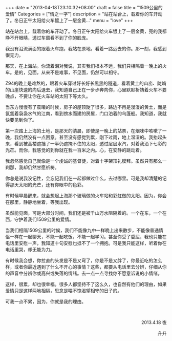 +++
date = "2013-04-18T23:10:32+08:00"
draft = false
title = "1509公里的爱情"
Categories = ["情之一字"]
description = "站在站台上，载着你的车开动了。冬日正午太阳给火车镀上了一层金黄..."
menu = "love"
+++

站在站台上，载着你的车开动了。冬日正午太阳给火车镀上了一层金黄，亮的我都睁不开眼睛，透过车窗看不到了你的脸庞。

我没有泪流满面的跟着火车跑，我站在原地。看着一路远去的你。那一刻，我感到很无力，

那天，在上海站。你流着泪对我说，其实我们根本不远，我们只相隔着一晚上的火车。是的，见面，从来不是难事，不见面，仍然可以相守。

Z94的晚上是难熬的，跟着火车穿过好长好长黑黑的隧道，看着黄土的山峦、陡峭的山崖快速的向后退去，我知道自己正在一步步奔向你，心里默默祈祷着火车不要晚点，不要让你在火车站的太阳下等太久。

当东方慢慢有了晨曦的时候，房子的屋顶陡了很多，路边不再是漫漫的黄土，而是氤氲着袅袅水气的江南，看到傍水而建的房屋，门口泊着的乌篷船。我知道，我就快要见到你了。

第一次踏上上海的土地，是那天的清晨，即使是一晚上的站票，在烟味中咳嗽了一晚，我仍然没有一点困意。甚至没有感觉到累，刚下过雨，地上湿湿的。我抬起头来，看到被高楼遮挡了一半仍遮掩不住的太阳，透过层层水汽，对着我洒下七彩的光芒。而你，我感觉的到你就在我一百米之内。心，在安静的跳动着。

我忽然感觉自己就像是一个虔诚的基督徒，对着十字架顶礼膜拜。虽然只有那么一刹那，我却仍然甘愿祈祷。

你总是说我没记性，会忘记我们在一起都做过什么，去过哪里。可是我却清楚的记得那天太阳的光芒，还有你眼中的色彩。

有时候早晨醒来，就会想起上海那个玻璃做的火车站和彩虹做的太阳。因为，你会在那里，静静地坐着，等我出现。

虽然能见面，可是大部分时间，我们还是被千山万水阻隔着的。一个在东，一个在西，守护着我们1509公里的爱情。

当我们相隔1509公里的时候，我们不能像九中一样晚上出来散步，不能像普通情侣一样在一起聊天，不能一起吃饭，不能一起学习。甚至你受了委屈，我也只能在电话里安慰一声，我知道十句安慰也抵不了一个拥抱。可是我只能这样，听着你在电话里哭，却无能为力。

有时候我会想，你拉直的头发是不是又弯了，你是不是又胖了，你最近吃的怎么样，或者你最近遇到了什么不开心的事情？这些，都要从电话里去分辨，仔细从你的声音中分辨你或高兴或失落的情绪。去一点一点寻找你不愿意诉说的小情绪。

这样，很累，却也很幸福。很多人都坚持不了这么久，也自然有他们的理由，如果爱情只是这样两地相隔，思念是喂不饱渴望相守的日子的。

可我一点不累，因为，你就是我的理由。

<br/>
<p align="right">2013.4.18 夜</p>
<p align="right">升升</p>
